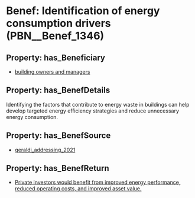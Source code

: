 # Benef: __Identification of energy consumption drivers__ (PBN__Benef_1346)

## Property: has_Beneficiary

* [building owners and managers](../Stakeholder/PBN__Stakeholder_524)

## Property: has_BenefDetails

Identifying the factors that contribute to energy waste in buildings can help develop targeted energy efficiency strategies and reduce unnecessary energy consumption.

## Property: has_BenefSource

* [geraldi_addressing_2021](../Article/PBN__Article_286)

## Property: has_BenefReturn

* [Private investors would benefit from improved energy performance, reduced operating costs, and improved asset value.](../BenefReturn/PBN__BenefReturn_1519)

